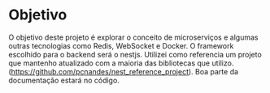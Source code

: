 # Objetivo

O objetivo deste projeto é explorar o conceito de microserviços e algumas outras tecnologias como Redis, WebSocket e Docker. O framework escolhido para o backend será o nestjs. Utilizei como referencia um projeto que mantenho atualizado com a maioria das bibliotecas que utilizo. (https://github.com/pcnandes/nest_reference_project). Boa parte da documentação estará no código.
